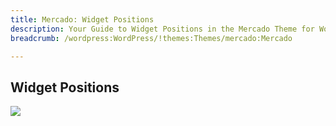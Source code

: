 ```yaml
---
title: Mercado: Widget Positions
description: Your Guide to Widget Positions in the Mercado Theme for WordPress
breadcrumb: /wordpress:WordPress/!themes:Themes/mercado:Mercado

---
```


Widget Positions
-----

![][positions]

[positions]: assets/positions.jpg